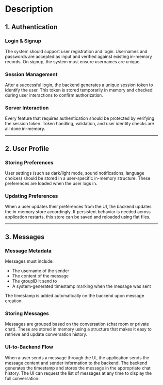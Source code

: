 # Description
## 1. Authentication

### Login & Signup
The system should support user registration and login. Usernames and passwords are accepted as input and verified against existing in-memory records. On signup, the system must ensure usernames are unique.

### Session Management
After a successful login, the backend generates a unique session token to identify the user. This token is stored temporarily in memory and checked during user interactions to confirm authorization.

### Server Interaction
Every feature that requires authentication should be protected by verifying the session token. Token handling, validation, and user identity checks are all done in-memory.

---

## 2. User Profile

### Storing Preferences
User settings (such as dark/light mode, sound notifications, language choices) should be stored in a user-specific in-memory structure. These preferences are loaded when the user logs in.

### Updating Preferences
When a user updates their preferences from the UI, the backend updates the in-memory store accordingly. If persistent behavior is needed across application restarts, this store can be saved and reloaded using flat files.

---

## 3. Messages

### Message Metadata
Messages must include:
- The username of the sender
- The content of the message
- The groupID it send to
- A system-generated timestamp marking when the message was sent

The timestamp is added automatically on the backend upon message creation.

### Storing Messages
Messages are grouped based on the conversation (chat room or private chat). These are stored in memory using a structure that makes it easy to retrieve and update conversation history.

### UI-to-Backend Flow
When a user sends a message through the UI, the application sends the message content and sender information to the backend. The backend generates the timestamp and stores the message in the appropriate chat history. The UI can request the list of messages at any time to display the full conversation.

